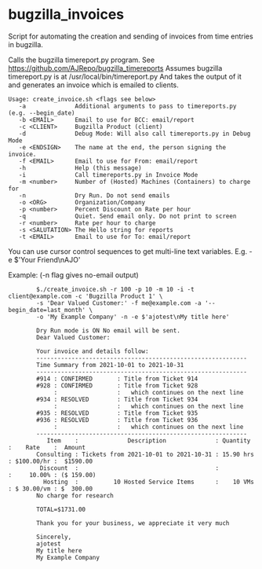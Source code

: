 # bugzilla_invoices
Script for automating the creation and sending of invoices from time entries in bugzilla.

Calls the bugzilla timereport.py program. See https://github.com/AJRepo/bugzilla_timereports
Assumes bugzilla timereport.py is at /usr/local/bin/timereport.py 
And takes the output of it and generates an invoice which is emailed to clients. 

```
Usage: create_invoice.sh <flags see below>
   -a              Additional arguments to pass to timereports.py (e.g. --begin_date)
   -b <EMAIL>      Email to use for BCC: email/report
   -c <CLIENT>     Bugzilla Product (client)
   -d              Debug Mode: Will also call timereports.py in Debug Mode
   -e <ENDSIGN>    The name at the end, the person signing the invoice.
   -f <EMAIL>      Email to use for From: email/report
   -h              Help (this message)
   -i              Call timereports.py in Invoice Mode
   -m <number>     Number of (Hosted) Machines (Containers) to charge for
   -n              Dry Run. Do not send emails
   -o <ORG>        Organization/Company
   -p <number>     Percent Discount on Rate per hour
   -q              Quiet. Send email only. Do not print to screen
   -r <number>     Rate per hour to charge
   -s <SALUTATION> The Hello string for reports
   -t <EMAIL>      Email to use for To: email/report
```

You can use cursor control sequences to get multi-line text variables.
  E.g. -e $'Your Friend\nAJO' 

Example: (-n flag gives no-email output) 

```
        $./create_invoice.sh -r 100 -p 10 -m 10 -i -t client@example.com -c 'Bugzilla Product 1' \
        -s 'Dear Valued Customer:' -f me@example.com -a '--begin_date=last_month' \
        -o 'My Example Company' -n -e $'ajotest\nMy title here'

        Dry Run mode is ON No email will be sent.
        Dear Valued Customer:

        Your invoice and details follow:
        ------------------------------------------------------------
        Time Summary from 2021-10-01 to 2021-10-31
        ------------------------------------------------------------
        #914 : CONFIRMED       : Title from Ticket 914
        #928 : CONFIRMED       : Title from Ticket 928
             :                 :   which continues on the next line
        #934 : RESOLVED        : Title from Ticket 934
             :                 :   which continues on the next line
        #935 : RESOLVED        : Title from Ticket 935
        #936 : RESOLVED        : Title from Ticket 936
             :                 :   which continues on the next line
        ------------------------------------------------------------
           Item    :              Description              : Quantity  :    Rate    :  Amount
        Consulting : Tickets from 2021-10-01 to 2021-10-31 : 15.90 hrs : $100.00/hr :  $1590.00
         Discount  :                                       :           :     10.00% : ($ 159.00)
          Hosting  :          10 Hosted Service Items      :    10 VMs : $ 30.00/vm : $  300.00
        No charge for research

        TOTAL=$1731.00

        Thank you for your business, we appreciate it very much

        Sincerely,
        ajotest
        My title here
        My Example Company
```
